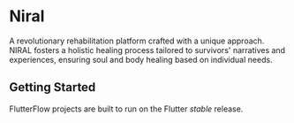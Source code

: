 # Niral

A revolutionary rehabilitation platform crafted with a unique approach. NIRAL fosters a holistic healing process tailored to survivors' narratives and experiences, ensuring soul and body healing based on individual needs.

## Getting Started

FlutterFlow projects are built to run on the Flutter _stable_ release.
